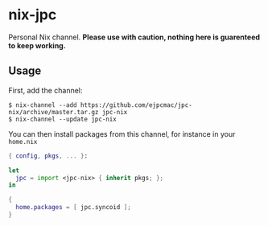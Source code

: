 # nix-jpc

Personal Nix channel. **Please use with caution, nothing here is guarenteed to
keep working.**

## Usage

First, add the channel:

    $ nix-channel --add https://github.com/ejpcmac/jpc-nix/archive/master.tar.gz jpc-nix
    $ nix-channel --update jpc-nix

You can then install packages from this channel, for instance in your `home.nix`

```nix
{ config, pkgs, ... }:

let
  jpc = import <jpc-nix> { inherit pkgs; };
in

{
  home.packages = [ jpc.syncoid ];
}
```
